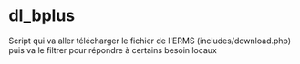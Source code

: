 dl_bplus
========

Script qui va aller télécharger le fichier de l'ERMS (includes/download.php) puis va le filtrer pour répondre à certains besoin locaux